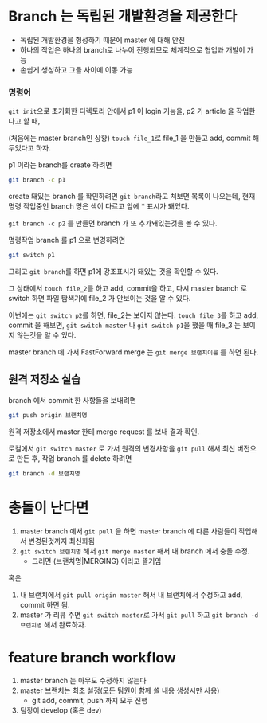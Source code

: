 # Branch 는 독립된 개발환경을 제공한다
- 독립된 개발환경을 형성하기 때문에 master 에 대해 안전
- 하나의 작업은 하나의 branch로 나누어 진행되므로 체계적으로 협업과 개발이 가능 
- 손쉽게 생성하고 그들 사이에 이동 가능

### 명령어
`git init`으로 초기화한 디렉토리 안에서 p1 이 login 기능을, p2 가 article 을 작업한다고 할 때, 

(처음에는 master branch인 상황) `touch file_1`로 file_1 을 만들고 add, commit 해두었다고 하자.

p1 이라는 branch를 create 하려면
```bash
git branch -c p1
```
create 돼있는 branch 를 확인하려면 `git branch`라고 쳐보면 목록이 나오는데, 현재 명령 작업중인 branch 명은 색이 다르고 앞에 * 표시가 돼있다.

`git branch -c p2` 를 만들면 branch 가 또 추가돼있는것을 볼 수 있다.

명령작업 branch 를 p1 으로 변경하려면
```bash
git switch p1 
```
그리고 `git branch`를 하면 p1에 강조표시가 돼있는 것을 확인할 수 있다.

그 상태에서 `touch file_2`를 하고 add, commit을 하고, 다시 master branch 로 switch 하면 파일 탐색기에 file_2 가 안보이는 것을 알 수 있다.

이번에는 `git switch p2`를 하면, file_2는 보이지 않는다. `touch file_3`를 하고 add, commit 을 해보면, `git switch master` 나 `git switch p1`을 했을 때 file_3 는 보이지 않는것을 알 수 있다.

master branch 에 가서 FastForward merge 는 `git merge 브랜치이름` 를 하면 된다.

## 원격 저장소 실습
branch 에서 commit 한 사항들을 보내려면
```bash
git push origin 브랜치명
```
원격 저장소에서 master 한테 merge request 를 보내 결과 확인.

로컬에서 `git switch master` 로 가서 원격의 변경사항을 `git pull` 해서 최신 버전으로 만든 후, 작업 branch 를 delete 하려면
```bash
git branch -d 브랜치명
```

# 충돌이 난다면
1. master branch 에서 `git pull` 을 하면 master branch 에 다른 사람들이 작업해서 변경된것까지 최신화됨
2. `git switch 브랜치명` 해서 `git merge master` 해서 내 branch 에서 충돌 수정.
    - 그러면 (브랜치명|MERGING) 이라고 뜰거임

혹은

1. 내 브랜치에서 `git pull origin master` 해서 내 브랜치에서 수정하고 add, commit 하면 됨.
2. master 가 리뷰 주면 `git switch master`로 가서 `git pull` 하고 `git branch -d 브랜치명` 해서 완료하자.

# feature branch workflow
1. master branch 는 아무도 수정하지 않는다
2. master 브랜치는 최초 설정(모든 팀원이 함께 쓸 내용 생성시만 사용)
    - git add, commit, push 까지 모두 진행
3. 팀장이 develop (혹은 dev) 

